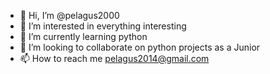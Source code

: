 - 👋 Hi, I’m @pelagus2000
- 👀 I’m interested in everything interesting
- 🌱 I’m currently learning python
- 💞️ I’m looking to collaborate on python projects as a Junior
- 📫 How to reach me pelagus2014@gmail.com


<!---
pelagus2000/pelagus2000 is a ✨ special ✨ repository because its `README.md` (this file) appears on your GitHub profile.
You can click the Preview link to take a look at your changes.
--->
